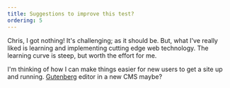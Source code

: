 ```yaml
---
title: Suggestions to improve this test?
ordering: 5
---
```

Chris, I got nothing! It's challenging; as it should be.
But, what I've really liked is learning and implementing cutting edge web technology.
The learning curve is steep, but worth the effort for me. 

I'm thinking of how I can make things easier for new users to get a site up and running. 
[Gutenberg](https://github.com/WordPress/gutenberg) editor in a new CMS maybe?
